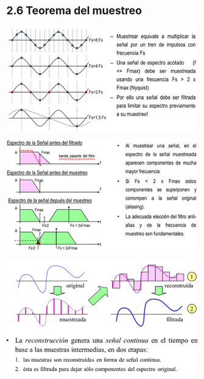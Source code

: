 # 2.6 Teorema del muestreo

![](../.gitbook/assets/image%20%2819%29.png)

  


![](../.gitbook/assets/image%20%2833%29.png)

  


![](../.gitbook/assets/image%20%2848%29.png)

